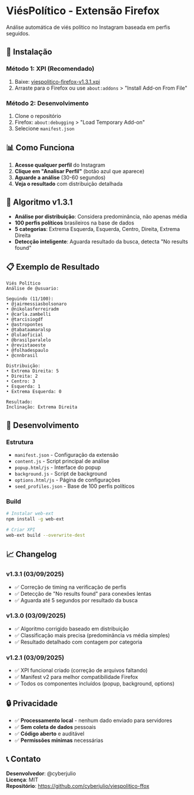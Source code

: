 # ViésPolítico - Extensão Firefox

Análise automática de viés político no Instagram baseada em perfis seguidos.

## 🚀 Instalação

### Método 1: XPI (Recomendado)
1. Baixe: [viespolitico-firefox-v1.3.1.xpi](viespolitico-firefox-v1.3.1.xpi)
2. Arraste para o Firefox ou use `about:addons` > "Install Add-on From File"

### Método 2: Desenvolvimento
1. Clone o repositório
2. Firefox: `about:debugging` > "Load Temporary Add-on"
3. Selecione `manifest.json`

## 📊 Como Funciona

1. **Acesse qualquer perfil** do Instagram
2. **Clique em "Analisar Perfil"** (botão azul que aparece)
3. **Aguarde a análise** (30-60 segundos)
4. **Veja o resultado** com distribuição detalhada

## 🎯 Algoritmo v1.3.1

- **Análise por distribuição**: Considera predominância, não apenas média
- **100 perfis políticos** brasileiros na base de dados
- **5 categorias**: Extrema Esquerda, Esquerda, Centro, Direita, Extrema Direita
- **Detecção inteligente**: Aguarda resultado da busca, detecta "No results found"

## 📋 Exemplo de Resultado

```
Viés Político
Análise de @usuario:

Seguindo (11/100):
• @jairmessiasbolsonaro
• @nikolasferreiradm
• @carla.zambelli
• @tarcisiogdf
• @astropontes
• @tabataamaralsp
• @lulaoficial
• @brasilparalelo
• @revistaoeste
• @folhadespaulo
• @cnnbrasil

Distribuição:
• Extrema Direita: 5
• Direita: 2
• Centro: 3
• Esquerda: 1
• Extrema Esquerda: 0

Resultado:
Inclinação: Extrema Direita
```

## 🔧 Desenvolvimento

### Estrutura
- `manifest.json` - Configuração da extensão
- `content.js` - Script principal de análise
- `popup.html/js` - Interface do popup
- `background.js` - Script de background
- `options.html/js` - Página de configurações
- `seed_profiles.json` - Base de 100 perfis políticos

### Build
```bash
# Instalar web-ext
npm install -g web-ext

# Criar XPI
web-ext build --overwrite-dest
```

## 📈 Changelog

### v1.3.1 (03/09/2025)
- ✅ Correção de timing na verificação de perfis
- ✅ Detecção de "No results found" para conexões lentas
- ✅ Aguarda até 5 segundos por resultado da busca

### v1.3.0 (03/09/2025)
- ✅ Algoritmo corrigido baseado em distribuição
- ✅ Classificação mais precisa (predominância vs média simples)
- ✅ Resultado detalhado com contagem por categoria

### v1.2.1 (03/09/2025)
- ✅ XPI funcional criado (correção de arquivos faltando)
- ✅ Manifest v2 para melhor compatibilidade Firefox
- ✅ Todos os componentes incluídos (popup, background, options)

## 🔒 Privacidade

- ✅ **Processamento local** - nenhum dado enviado para servidores
- ✅ **Sem coleta de dados** pessoais
- ✅ **Código aberto** e auditável
- ✅ **Permissões mínimas** necessárias

## 📞 Contato

**Desenvolvedor**: @cyberjulio  
**Licença**: MIT  
**Repositório**: https://github.com/cyberjulio/viespolitico-ffox
